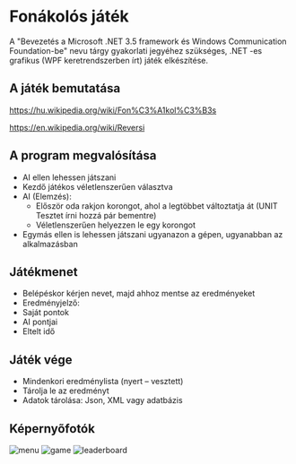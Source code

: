 # Fonákolós játék
A "Bevezetés a Microsoft .NET 3.5 framework és Windows Communication Foundation-be" nevu tárgy gyakorlati jegyéhez szükséges, .NET -es grafikus (WPF keretrendszerben írt) játék elkészítése.
## A játék bemutatása

https://hu.wikipedia.org/wiki/Fon%C3%A1kol%C3%B3s

https://en.wikipedia.org/wiki/Reversi

## A program megvalósítása
* AI ellen lehessen játszani
* Kezdő játékos véletlenszerűen választva
* AI (Elemzés):
    * Először oda rakjon korongot, ahol a legtöbbet változtatja át (UNIT Tesztet írni hozzá pár bementre)
    * Véletlenszerűen helyezzen le egy korongot
 * Egymás ellen is lehessen játszani ugyanazon a gépen, ugyanabban az alkalmazásban 
##	Játékmenet
* Belépéskor kérjen nevet, majd ahhoz mentse az eredményeket
* Eredményjelző:
* Saját pontok
* AI pontjai
* Eltelt idő
##	Játék vége
* Mindenkori eredménylista (nyert – vesztett)
* Tárolja le az eredményt
* Adatok tárolása: Json, XML vagy adatbázis
## Képernyõfotók
![menu](https://scontent-vie1-1.xx.fbcdn.net/v/t1.15752-9/83654883_529009321297044_7812701483161354240_n.jpg?_nc_cat=102&_nc_sid=b96e70&_nc_ohc=QbVQ6uPlnUQAX-4yeqO&_nc_ht=scontent-vie1-1.xx&oh=c644992be70036eccd3cf1bdf323fff9&oe=5EFE9D40)
![game](https://scontent-vie1-1.xx.fbcdn.net/v/t1.15752-9/83749712_308117873495088_4598269481192521728_n.jpg?_nc_cat=100&_nc_sid=b96e70&_nc_ohc=poGzO8ypS7IAX_AW7cD&_nc_ht=scontent-vie1-1.xx&oh=c135e78c1dcabad3e2abcd07cbbba307&oe=5EFF023B)
![leaderboard](https://scontent-vie1-1.xx.fbcdn.net/v/t1.15752-9/83553740_2489030684748090_308605649464328192_n.jpg?_nc_cat=105&_nc_sid=b96e70&_nc_ohc=_aFLn8d6b_UAX8pKcLQ&_nc_ht=scontent-vie1-1.xx&oh=fd03b9d276ae859ac0ec912bfbdee2d9&oe=5EFC67D3)
